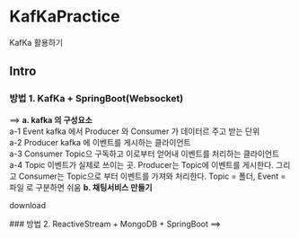 # KafKaPractice
KafKa 활용하기


## Intro
### 방법 1. KafKa + SpringBoot(Websocket)
==> 
  <b>a. kafka 의 구성요소</b>
    <br/>a-1 Event
        kafka 에서 Producer 와 Consumer 가 데이터르 주고 받는 단위
    <br/>a-2 Producer
        kafka 에 이벤트를 게시하는 클라이언트
    <br/>a-3 Consumer
        Topic으 구독하고 이로부터 얻어내 이벤트를 처리하는 클라이언트
    <br/>a-4 Topic
        이벤트가 실제로 쓰이는 곳. Producer는 Topic에 이벤트를 게시한다. 그리고 Consumer는 Topic으로 부터 이벤트를 가져와 처리한다. Topic = 폴더, Event = 파일 로 구분하면 쉬움
 <b>b. 채팅서비스 만들기</b>
 <p style={color:"red"}>download</p>
### 방법 2. ReactiveStream + MongoDB + SpringBoot
==>
